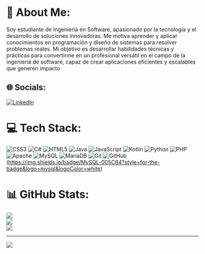 # 💫 About Me:
Soy estudiante de Ingeniería en Software, apasionado por la tecnología y el desarrollo de soluciones innovadoras. Me motiva aprender y aplicar conocimientos en programación y diseño de sistemas para resolver problemas reales. Mi objetivo es desarrollar habilidades técnicas y prácticas para convertirme en un profesional versátil en el campo de la ingeniería de software, capaz de crear aplicaciones eficientes y escalables que generen impacto


## 🌐 Socials:
[![LinkedIn](https://img.shields.io/badge/LinkedIn-%230077B5.svg?logo=linkedin&logoColor=white)](https://linkedin.com/in/MiguelSanchez22) 

# 💻 Tech Stack:
![CSS3](https://img.shields.io/badge/css3-%231572B6.svg?style=for-the-badge&logo=css3&logoColor=white) ![C#](https://img.shields.io/badge/c%23-%23239120.svg?style=for-the-badge&logo=csharp&logoColor=white) ![HTML5](https://img.shields.io/badge/html5-%23E34F26.svg?style=for-the-badge&logo=html5&logoColor=white) ![Java](https://img.shields.io/badge/java-%23ED8B00.svg?style=for-the-badge&logo=openjdk&logoColor=white) ![JavaScript](https://img.shields.io/badge/javascript-%23323330.svg?style=for-the-badge&logo=javascript&logoColor=%23F7DF1E) ![Kotlin](https://img.shields.io/badge/kotlin-%237F52FF.svg?style=for-the-badge&logo=kotlin&logoColor=white) ![Python](https://img.shields.io/badge/python-3670A0?style=for-the-badge&logo=python&logoColor=ffdd54) ![PHP](https://img.shields.io/badge/php-%23777BB4.svg?style=for-the-badge&logo=php&logoColor=white) ![Apache](https://img.shields.io/badge/apache-%23D42029.svg?style=for-the-badge&logo=apache&logoColor=white) ![MySQL](https://img.shields.io/badge/mysql-4479A1.svg?style=for-the-badge&logo=mysql&logoColor=white) ![MariaDB](https://img.shields.io/badge/MariaDB-003545?style=for-the-badge&logo=mariadb&logoColor=white) ![Git](https://img.shields.io/badge/git-%23F05033.svg?style=for-the-badge&logo=git&logoColor=white) ![GitHub](https://img.shields.io/badge/github-%23121011.svg?style=for-the-badge&logo=github&logoColor=white)
(https://img.shields.io/badge/MySQL-005C84?style=for-the-badge&logo=mysql&logoColor=white)
# 📊 GitHub Stats:
![](https://github-readme-stats.vercel.app/api?username=M1key2&theme=dark&hide_border=false&include_all_commits=false&count_private=false)<br/>
![](https://github-readme-streak-stats.herokuapp.com/?user=M1key2&theme=dark&hide_border=false)<br/>
![](https://github-readme-stats.vercel.app/api/top-langs/?username=M1key2&theme=dark&hide_border=false&include_all_commits=false&count_private=false&layout=compact)

---
[![](https://visitcount.itsvg.in/api?id=M1key2&icon=0&color=0)](https://visitcount.itsvg.in)


